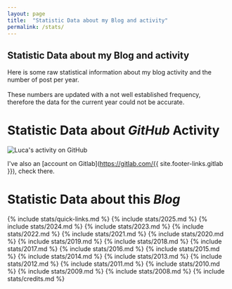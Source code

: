 ```yaml
---
layout: page
title:  "Statistic Data about my Blog and activity"
permalink: /stats/
---
```


Statistic Data about my Blog and activity
---

Here is some raw statistical information about my blog activity and the number of post per year.
<br/>
<br/>
These numbers are updated with a not well established frequency, therefore the data for the current year could not be accurate.

# Statistic Data about *GitHub* Activity

<img src="http://ghchart.rshah.org/5c55aa/fluca1978" alt="Luca's activity on GitHub" />

I've also an [account on Gitlab](https://gitlab.com/{{ site.footer-links.gitlab }}), check there.

# Statistic Data about this *Blog*
{% include stats/quick-links.md %}
{% include stats/2025.md %}
{% include stats/2024.md %}
{% include stats/2023.md %}
{% include stats/2022.md %}
{% include stats/2021.md %}
{% include stats/2020.md %}
{% include stats/2019.md %}
{% include stats/2018.md %}
{% include stats/2017.md %}
{% include stats/2016.md %}
{% include stats/2015.md %}
{% include stats/2014.md %}
{% include stats/2013.md %}
{% include stats/2012.md %}
{% include stats/2011.md %}
{% include stats/2010.md %}
{% include stats/2009.md %}
{% include stats/2008.md %}
{% include stats/credits.md %}

